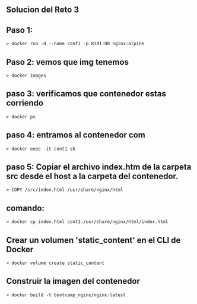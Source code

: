 ## Solucion del Reto 3

## Paso 1:

    > docker run -d --name cont1 -p 8181:80 nginx:alpine

## Paso 2: vemos que img tenemos

    > docker images

## paso 3: verificamos que contenedor estas corriendo

    > docker ps

## paso 4: entramos al contenedor com

    > docker exec -it cont1 sh

## paso 5: Copiar el archivo index.htm de la carpeta src desde el host a la carpeta del contenedor.

	> COPY /src/index.html /usr/share/nginx/html

## comando:
    
    > docker cp index.html cont1:/usr/share/nginx/html/index.html

## Crear un volumen 'static_content' en el CLI de Docker

    > docker volume create static_content

## Construir la imagen del contenedor 

    > docker build -t bootcamp_nginx/nginx:latest